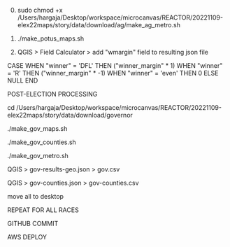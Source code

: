 0. sudo chmod +x /Users/hargaja/Desktop/workspace/microcanvas/REACTOR/20221109-elex22maps/story/data/download/ag/make_ag_metro.sh

1. ./make_potus_maps.sh

2. QGIS > Field Calculator > add "wmargin" field to resulting json file

CASE 
  WHEN "winner" = 'DFL' THEN ("winner_margin" * 1)
  WHEN "winner" = 'R' THEN ("winner_margin" * -1)
  WHEN "winner" = 'even' THEN 0
  ELSE NULL 
END 




POST-ELECTION PROCESSING

cd /Users/hargaja/Desktop/workspace/microcanvas/REACTOR/20221109-elex22maps/story/data/download/governor

./make_gov_maps.sh

./make_gov_counties.sh

./make_gov_metro.sh

QGIS > gov-results-geo.json > gov.csv

QGIS > gov-counties.json > gov-counties.csv

move all to desktop


REPEAT FOR ALL RACES

GITHUB COMMIT

AWS DEPLOY